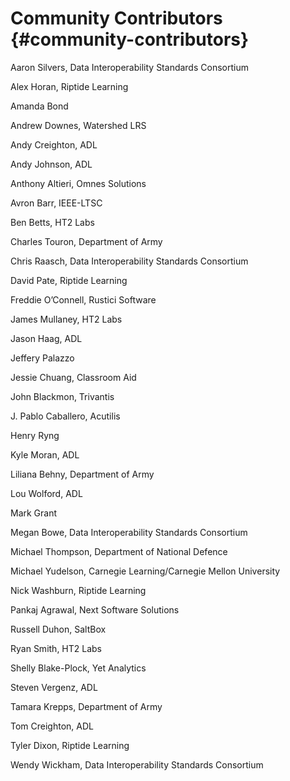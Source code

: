 # Community Contributors {#community-contributors}

Aaron Silvers, Data Interoperability Standards Consortium

Alex Horan, Riptide Learning

Amanda Bond

Andrew Downes, Watershed LRS

Andy Creighton, ADL

Andy Johnson, ADL

Anthony Altieri, Omnes Solutions

Avron Barr, IEEE-LTSC

Ben Betts, HT2 Labs

Charles Touron, Department of Army

Chris Raasch, Data Interoperability Standards Consortium

David Pate, Riptide Learning

Freddie O’Connell, Rustici Software

James Mullaney, HT2 Labs

Jason Haag, ADL

Jeffery Palazzo

Jessie Chuang, Classroom Aid

John Blackmon, Trivantis

J. Pablo Caballero, Acutilis

Henry Ryng

Kyle Moran, ADL

Liliana Behny, Department of Army

Lou Wolford, ADL

Mark Grant

Megan Bowe, Data Interoperability Standards Consortium

Michael Thompson, Department of National Defence

Michael Yudelson, Carnegie Learning/Carnegie Mellon University

Nick Washburn, Riptide Learning

Pankaj Agrawal, Next Software Solutions

Russell Duhon, SaltBox

Ryan Smith, HT2 Labs

Shelly Blake-Plock, Yet Analytics

Steven Vergenz, ADL

Tamara Krepps, Department of Army

Tom Creighton, ADL

Tyler Dixon, Riptide Learning

Wendy Wickham, Data Interoperability Standards Consortium